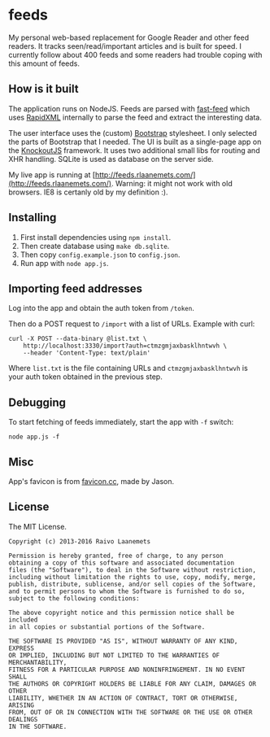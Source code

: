 # feeds

My personal web-based replacement for Google Reader and other feed readers. It tracks
seen/read/important articles and is built for speed. I currently follow
about 400 feeds and some readers had trouble coping with this amount of feeds.

## How is it built

The application runs on NodeJS. Feeds are parsed with [fast-feed](https://github.com/rla/fast-feed)
which uses [RapidXML](http://rapidxml.sourceforge.net/) internally to parse the feed and extract
the interesting data.

The user interface uses the (custom) [Bootstrap](http://twitter.github.io/bootstrap/) stylesheet. I only
selected the parts of Bootstrap that I needed. The UI is built as a single-page app on the
[KnockoutJS](http://knockoutjs.com/) framework. It uses two additional small libs for routing
and XHR handling. SQLite is used as database on the server side.

My live app is running at [http://feeds.rlaanemets.com/](http://feeds.rlaanemets.com/).
Warning: it might not work with old browsers. IE8 is certanly old by my definition :).

## Installing

 1. First install dependencies using `npm install`.
 2. Then create database using `make db.sqlite`.
 3. Then copy `config.example.json` to `config.json`.
 4. Run app with `node app.js`.

## Importing feed addresses

Log into the app and obtain the auth token from `/token`.

Then do a POST request to `/import` with a list of URLs. Example with curl:

    curl -X POST --data-binary @list.txt \
        http://localhost:3330/import?auth=ctmzgmjaxbasklhntwvh \
        --header 'Content-Type: text/plain'

Where `list.txt` is the file containing URLs and `ctmzgmjaxbasklhntwvh` is your auth token obtained in
the previous step.

## Debugging

To start fetching of feeds immediately, start the app with `-f` switch:

    node app.js -f

## Misc

App's favicon is from [favicon.cc](http://www.favicon.cc/?action=icon&file_id=360427), made by Jason.

## License

The MIT License.

```
Copyright (c) 2013-2016 Raivo Laanemets

Permission is hereby granted, free of charge, to any person
obtaining a copy of this software and associated documentation
files (the "Software"), to deal in the Software without restriction,
including without limitation the rights to use, copy, modify, merge,
publish, distribute, sublicense, and/or sell copies of the Software,
and to permit persons to whom the Software is furnished to do so,
subject to the following conditions:

The above copyright notice and this permission notice shall be included
in all copies or substantial portions of the Software.

THE SOFTWARE IS PROVIDED "AS IS", WITHOUT WARRANTY OF ANY KIND, EXPRESS
OR IMPLIED, INCLUDING BUT NOT LIMITED TO THE WARRANTIES OF MERCHANTABILITY,
FITNESS FOR A PARTICULAR PURPOSE AND NONINFRINGEMENT. IN NO EVENT SHALL
THE AUTHORS OR COPYRIGHT HOLDERS BE LIABLE FOR ANY CLAIM, DAMAGES OR OTHER
LIABILITY, WHETHER IN AN ACTION OF CONTRACT, TORT OR OTHERWISE, ARISING
FROM, OUT OF OR IN CONNECTION WITH THE SOFTWARE OR THE USE OR OTHER DEALINGS
IN THE SOFTWARE.
```
